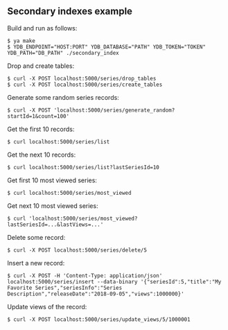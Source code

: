 Secondary indexes example
-------------------------

Build and run as follows:

    $ ya make
    $ YDB_ENDPOINT="HOST:PORT" YDB_DATABASE="PATH" YDB_TOKEN="TOKEN" YDB_PATH="DB_PATH" ./secondary_index

Drop and create tables:

    $ curl -X POST localhost:5000/series/drop_tables
    $ curl -X POST localhost:5000/series/create_tables

Generate some random series records:

    $ curl -X POST 'localhost:5000/series/generate_random?startId=1&count=100'

Get the first 10 records:

    $ curl localhost:5000/series/list

Get the next 10 records:

    $ curl localhost:5000/series/list?lastSeriesId=10

Get first 10 most viewed series:

    $ curl localhost:5000/series/most_viewed

Get next 10 most viewed series:

    $ curl 'localhost:5000/series/most_viewed?lastSeriesId=...&lastViews=...'

Delete some record:

    $ curl -X POST localhost:5000/series/delete/5

Insert a new record:

    $ curl -X POST -H 'Content-Type: application/json' localhost:5000/series/insert --data-binary '{"seriesId":5,"title":"My Favorite Series","seriesInfo":"Series Description","releaseDate":"2018-09-05","views":1000000}'

Update views of the record:

    $ curl -X POST localhost:5000/series/update_views/5/1000001
